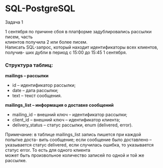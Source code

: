 # SQL-PostgreSQL

Задача	1

1	 сентября	 по	 причине	 сбоя	 в	 платформе	 задублировались	 рассылки	 писем,	 часть	
клиентов	получила	2	или	более	писем.	
Написать	 SQL-запрос,	 который	 находит	 идентификаторы	 всех	 клиентов,	 получив-
ших	дубли в	период	с	15:00	до	15:45	1	сентября.

### Структура	таблиц:
**mailings – рассылки**
* id – идентификатор	рассылки;
* date – дата	рассылки;
* text – текст	сообщения.

**mailings_list – информация	о	доставке	сообщений**
* mailing_id	– внешний	ключ	– идентификатор	рассылки;
* client_id – внешний	ключ	– идентификатор	клиента;
* delivery_status	– статус	рассылки,	enum	(delivered,	error).

Примечание:	 в	 таблице	 mailings_list запись	 пишется	 при	 каждой	 попытке	 доста-
вить	 сообщение;	 если	 сообщение	 было	 доставлено	 – указывается	 статус	 delivered,	
если	 случилась	 	 ошибка,	 то	 указывается	 статус	 error. То	 есть	 для	 одного	 клиента	
может	быть	произвольное	количество	записей	по	одной	и	той	же рассылке.
